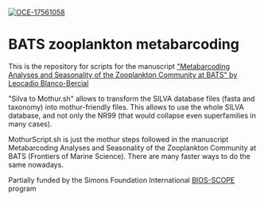 [![OCE-17561058](https://img.shields.io/badge/NSF-1756105-blue.svg)](https://www.nsf.gov/awardsearch/showAward?AWD_ID=1756105)

# BATS zooplankton metabarcoding

This is the repository for scripts for the manuscript ["Metabarcoding Analyses and Seasonality of the Zooplankton Community at BATS" by Leocadio Blanco-Bercial](https://doi.org/10.3389/fmars.2020.00173)

"Silva to Mothur.sh" allows to transform the SILVA database files (fasta and taxonomy) into mothur-friendly files. This allows to use the whole SILVA database, and not only the NR99 (that would collapse even superfamilies in many cases).

MothurScript.sh is just the mothur steps followed in the manuscript Metabarcoding Analyses and Seasonality of the Zooplankton Community at BATS (Frontiers of Marine Science). There are many faster ways to do the same nowadays.

Partially funded by the Simons Foundation International [BIOS-SCOPE](https://scope.bios.edu/) program
